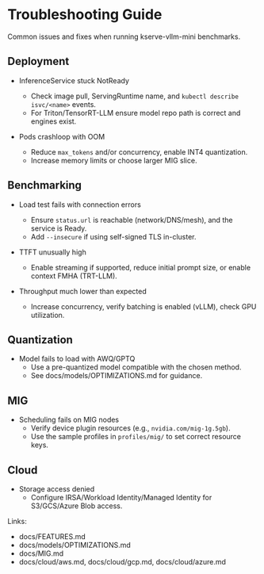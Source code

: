 # Troubleshooting Guide

Common issues and fixes when running kserve-vllm-mini benchmarks.

## Deployment
- InferenceService stuck NotReady
  - Check image pull, ServingRuntime name, and `kubectl describe isvc/<name>` events.
  - For Triton/TensorRT-LLM ensure model repo path is correct and engines exist.

- Pods crashloop with OOM
  - Reduce `max_tokens` and/or concurrency, enable INT4 quantization.
  - Increase memory limits or choose larger MIG slice.

## Benchmarking
- Load test fails with connection errors
  - Ensure `status.url` is reachable (network/DNS/mesh), and the service is Ready.
  - Add `--insecure` if using self-signed TLS in-cluster.

- TTFT unusually high
  - Enable streaming if supported, reduce initial prompt size, or enable context FMHA (TRT-LLM).

- Throughput much lower than expected
  - Increase concurrency, verify batching is enabled (vLLM), check GPU utilization.

## Quantization
- Model fails to load with AWQ/GPTQ
  - Use a pre-quantized model compatible with the chosen method.
  - See docs/models/OPTIMIZATIONS.md for guidance.

## MIG
- Scheduling fails on MIG nodes
  - Verify device plugin resources (e.g., `nvidia.com/mig-1g.5gb`).
  - Use the sample profiles in `profiles/mig/` to set correct resource keys.

## Cloud
- Storage access denied
  - Configure IRSA/Workload Identity/Managed Identity for S3/GCS/Azure Blob access.

Links:
- docs/FEATURES.md
- docs/models/OPTIMIZATIONS.md
- docs/MIG.md
- docs/cloud/aws.md, docs/cloud/gcp.md, docs/cloud/azure.md

